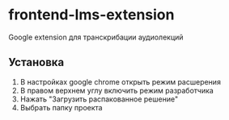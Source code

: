 # frontend-lms-extension

Google extension для транскрибации аудиолекций

## Установка

1) В настройках google chrome открыть режим расшерения 
2) В правом верхнем углу включить режим разработчика
3) Нажать "Загрузить распакованное решение"
4) Выбрать папку проекта
